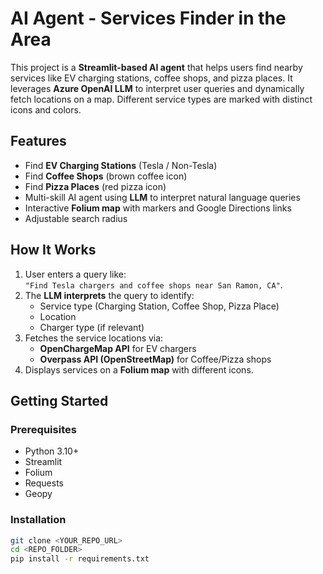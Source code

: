 # AI Agent - Services Finder in the Area

This project is a **Streamlit-based AI agent** that helps users find nearby services like EV charging stations, coffee shops, and pizza places. It leverages **Azure OpenAI LLM** to interpret user queries and dynamically fetch locations on a map. Different service types are marked with distinct icons and colors.

## Features
- Find **EV Charging Stations** (Tesla / Non-Tesla)
- Find **Coffee Shops** (brown coffee icon)
- Find **Pizza Places** (red pizza icon)
- Multi-skill AI agent using **LLM** to interpret natural language queries
- Interactive **Folium map** with markers and Google Directions links
- Adjustable search radius


## How It Works
1. User enters a query like:  
   `"Find Tesla chargers and coffee shops near San Ramon, CA"`.
2. The **LLM interprets** the query to identify:
   - Service type (Charging Station, Coffee Shop, Pizza Place)
   - Location
   - Charger type (if relevant)
3. Fetches the service locations via:
   - **OpenChargeMap API** for EV chargers
   - **Overpass API (OpenStreetMap)** for Coffee/Pizza shops
4. Displays services on a **Folium map** with different icons.

## Getting Started

### Prerequisites
- Python 3.10+
- Streamlit
- Folium
- Requests
- Geopy

### Installation
```bash
git clone <YOUR_REPO_URL>
cd <REPO_FOLDER>
pip install -r requirements.txt
